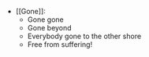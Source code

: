 - [[Gone]]:
  - Gone gone
  - Gone beyond
  - Everybody gone to the other shore
  - Free from suffering!
